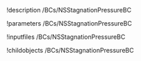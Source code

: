 !description /BCs/NSStagnationPressureBC

!parameters /BCs/NSStagnationPressureBC

!inputfiles /BCs/NSStagnationPressureBC

!childobjects /BCs/NSStagnationPressureBC
